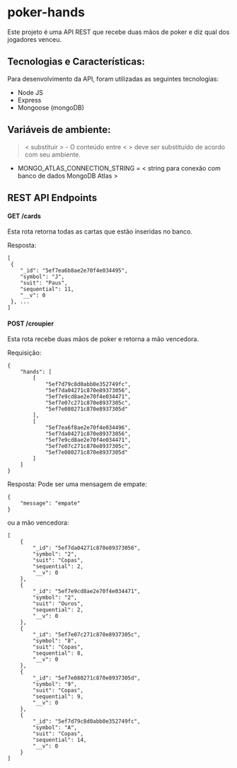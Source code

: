 # poker-hands
Este projeto é uma API REST que recebe duas mãos de poker e diz qual dos jogadores venceu.

## Tecnologias e Características:
Para desenvolvimento da API, foram utilizadas as seguintes tecnologias:
- Node JS
- Express
- Mongoose (mongoDB)

## Variáveis de ambiente: 
> < substituir > - O conteúdo entre < > deve ser substituído de acordo com seu ambiente.
* MONGO_ATLAS_CONNECTION_STRING = < string para conexão com banco de dados MongoDB Atlas > 

## REST API Endpoints
#### GET /cards
Esta rota retorna todas as cartas que estão inseridas no banco. 

Resposta:
```
[
 {
    "_id": "5ef7ea6b8ae2e70f4e034495",
    "symbol": "J",
    "suit": "Paus",
    "sequential": 11,
    "__v": 0
 }, ...
]
```

#### POST /croupier
Esta rota recebe duas mãos de poker e retorna a mão vencedora. 

Requisição:
```
{
    "hands": [
        [
            "5ef7d79c8d0abb0e352749fc",
            "5ef7da04271c870e89373056",
            "5ef7e9cd8ae2e70f4e034471",
            "5ef7e07c271c870e8937305c",
            "5ef7e080271c870e8937305d"
        ],
        [
            "5ef7ea6f8ae2e70f4e034496",
            "5ef7da04271c870e89373056",
            "5ef7e9cd8ae2e70f4e034471",
            "5ef7e07c271c870e8937305c",
            "5ef7e080271c870e8937305d"
        ]
    ]
}
```
Resposta:
Pode ser uma mensagem de empate:
```
{
    "message": "empate"
}
```
ou a mão vencedora:

```
[
    {
        "_id": "5ef7da04271c870e89373056",
        "symbol": "2",
        "suit": "Copas",
        "sequential": 2,
        "__v": 0
    },
    {
        "_id": "5ef7e9cd8ae2e70f4e034471",
        "symbol": "2",
        "suit": "Ouros",
        "sequential": 2,
        "__v": 0
    },
    {
        "_id": "5ef7e07c271c870e8937305c",
        "symbol": "8",
        "suit": "Copas",
        "sequential": 8,
        "__v": 0
    },
    {
        "_id": "5ef7e080271c870e8937305d",
        "symbol": "9",
        "suit": "Copas",
        "sequential": 9,
        "__v": 0
    },
    {
        "_id": "5ef7d79c8d0abb0e352749fc",
        "symbol": "A",
        "suit": "Copas",
        "sequential": 14,
        "__v": 0
    }
]
```
